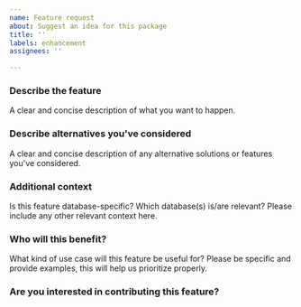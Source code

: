 ```yaml
---
name: Feature request
about: Suggest an idea for this package
title: ''
labels: enhancement
assignees: ''

---
```


### Describe the feature

A clear and concise description of what you want to happen.

### Describe alternatives you've considered

A clear and concise description of any alternative solutions or features you've considered.

### Additional context

Is this feature database-specific? Which database(s) is/are relevant? Please include any other relevant context here.

### Who will this benefit?

What kind of use case will this feature be useful for? Please be specific and provide examples, this will help us prioritize properly.

### Are you interested in contributing this feature?
<!---
Let us know if you want to contribute the feature, and whether would need a hand getting started
--->
